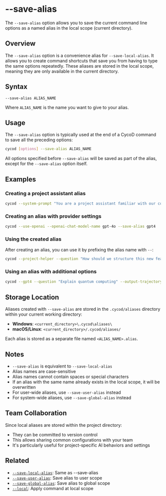 # --save-alias

The `--save-alias` option allows you to save the current command line options as a named alias in the local scope (current directory).

## Overview

The `--save-alias` option is a convenience alias for `--save-local-alias`. It allows you to create command shortcuts that save you from having to type the same options repeatedly. These aliases are stored in the local scope, meaning they are only available in the current directory.

## Syntax

```
--save-alias ALIAS_NAME
```

Where `ALIAS_NAME` is the name you want to give to your alias.

## Usage

The `--save-alias` option is typically used at the end of a CycoD command to save all the preceding options:

```bash
cycod [options] --save-alias ALIAS_NAME
```

All options specified before `--save-alias` will be saved as part of the alias, except for the `--save-alias` option itself.

## Examples

### Creating a project assistant alias

```bash
cycod --system-prompt "You are a project assistant familiar with our codebase." --save-alias project-helper
```

### Creating an alias with provider settings

```bash
cycod --use-openai --openai-chat-model-name gpt-4o --save-alias gpt4
```

### Using the created alias

After creating an alias, you can use it by prefixing the alias name with `--`:

```bash
cycod --project-helper --question "How should we structure this new feature?"
```

### Using an alias with additional options

```bash
cycod --gpt4 --question "Explain quantum computing" --output-trajectory quantum.md
```

## Storage Location

Aliases created with `--save-alias` are stored in the `.cycod/aliases` directory within your current working directory:

- **Windows**: `<current_directory>\.cycod\aliases\`
- **macOS/Linux**: `<current_directory>/.cycod/aliases/`

Each alias is stored as a separate file named `<ALIAS_NAME>.alias`.

## Notes

- `--save-alias` is equivalent to `--save-local-alias`
- Alias names are case-sensitive
- Alias names cannot contain spaces or special characters
- If an alias with the same name already exists in the local scope, it will be overwritten
- For user-wide aliases, use `--save-user-alias` instead
- For system-wide aliases, use `--save-global-alias` instead

## Team Collaboration

Since local aliases are stored within the project directory:

- They can be committed to version control
- This allows sharing common configurations with your team
- It's particularly useful for project-specific AI behaviors and settings

## Related

- [`--save-local-alias`](/reference/cycod/options/save-local-alias.md): Same as --save-alias
- [`--save-user-alias`](/reference/cycod/options/save-user-alias.md): Save alias to user scope
- [`--save-global-alias`](/reference/cycod/options/save-global-alias.md): Save alias to global scope
- [`--local`](/reference/cycod/options/local.md): Apply command at local scope